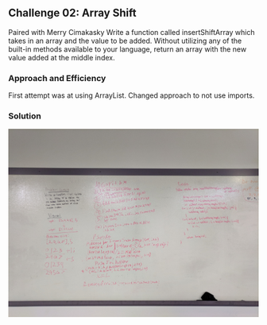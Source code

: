 ## Challenge 02: Array Shift
Paired with Merry Cimakasky Write a function called insertShiftArray which takes in an array and the value to be added. Without utilizing any of the built-in methods available to your language, return an array with the new value added at the middle index.

### Approach and Efficiency
First attempt was at using ArrayList. Changed approach to not use imports.

### Solution 
<img src="assets\array_shift.jpg">
